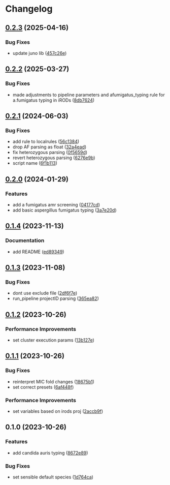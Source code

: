 # Changelog

## [0.2.3](https://github.com/RIVM-bioinformatics/apollo-variant-typing/compare/v0.2.2...v0.2.3) (2025-04-16)


### Bug Fixes

* update juno lib ([457c26e](https://github.com/RIVM-bioinformatics/apollo-variant-typing/commit/457c26e49e44a29d799e2cc4c91b6518d05c4e07))

## [0.2.2](https://github.com/RIVM-bioinformatics/apollo-variant-typing/compare/v0.2.1...v0.2.2) (2025-03-27)


### Bug Fixes

* made adjustments to pipeline parameters and afumigatus_typing rule for a.fumigatus typing in iRODs ([8db7624](https://github.com/RIVM-bioinformatics/apollo-variant-typing/commit/8db7624e3123cb3c796386bbad4503772367f449))

## [0.2.1](https://github.com/RIVM-bioinformatics/apollo-variant-typing/compare/v0.2.0...v0.2.1) (2024-06-03)


### Bug Fixes

* add rule to localrules ([56c1384](https://github.com/RIVM-bioinformatics/apollo-variant-typing/commit/56c13840da71a7fce7fc7c6b624c7ab36612e6f1))
* drop AF parsing as float ([32a4ead](https://github.com/RIVM-bioinformatics/apollo-variant-typing/commit/32a4ead04384c7838efca382577b4647513c3443))
* fix heterozygous parsing ([0f5659d](https://github.com/RIVM-bioinformatics/apollo-variant-typing/commit/0f5659d02480e593cbbd1db648b102f6096ac878))
* revert heterozygous parsing ([6276e9b](https://github.com/RIVM-bioinformatics/apollo-variant-typing/commit/6276e9b9dc88224029c1eb065d228a93615d5dd0))
* script name ([6f1b113](https://github.com/RIVM-bioinformatics/apollo-variant-typing/commit/6f1b113f9c1af6b6904f0272597af9857fb2b89e))

## [0.2.0](https://github.com/RIVM-bioinformatics/apollo-variant-typing/compare/v0.1.4...v0.2.0) (2024-01-29)


### Features

* add a fumigatus amr screening ([04177cd](https://github.com/RIVM-bioinformatics/apollo-variant-typing/commit/04177cd1bfbbfb3ff748a72eec0546d8641678b0))
* add basic aspergillus fumigatus typing ([3a7e20d](https://github.com/RIVM-bioinformatics/apollo-variant-typing/commit/3a7e20df1b6a997ed281cecf2e07982d7439ea75))

## [0.1.4](https://github.com/RIVM-bioinformatics/apollo-variant-typing/compare/v0.1.3...v0.1.4) (2023-11-13)


### Documentation

* add README ([ed89349](https://github.com/RIVM-bioinformatics/apollo-variant-typing/commit/ed8934937a6aaf70929275ce490e400d7f06f43f))

## [0.1.3](https://github.com/RIVM-bioinformatics/apollo-variant-typing/compare/v0.1.2...v0.1.3) (2023-11-08)


### Bug Fixes

* dont use exclude file ([2df6f7e](https://github.com/RIVM-bioinformatics/apollo-variant-typing/commit/2df6f7e6012630269a97cb0179f8a16ecd644725))
* run_pipeline projectID parsing ([365ea82](https://github.com/RIVM-bioinformatics/apollo-variant-typing/commit/365ea82f92224f735345d318d69cb12734f4fdb7))

## [0.1.2](https://github.com/RIVM-bioinformatics/apollo-variant-typing/compare/v0.1.1...v0.1.2) (2023-10-26)


### Performance Improvements

* set cluster execution params ([13b127e](https://github.com/RIVM-bioinformatics/apollo-variant-typing/commit/13b127ee5f81480e31a6dc28d55b1ce7f4d74cf6))

## [0.1.1](https://github.com/RIVM-bioinformatics/apollo-variant-typing/compare/v0.1.0...v0.1.1) (2023-10-26)


### Bug Fixes

* reinterpret MIC fold changes ([18675b1](https://github.com/RIVM-bioinformatics/apollo-variant-typing/commit/18675b16f8f5e3b6511708181280b6958fe8647d))
* set correct presets ([6af448f](https://github.com/RIVM-bioinformatics/apollo-variant-typing/commit/6af448fa5b9e11dc3e293841a960868f1a847c49))


### Performance Improvements

* set variables based on irods proj ([2accb9f](https://github.com/RIVM-bioinformatics/apollo-variant-typing/commit/2accb9fa968fd3970a6edb1851f33d698f44ff4c))

## 0.1.0 (2023-10-26)


### Features

* add candida auris typing ([8672e89](https://github.com/RIVM-bioinformatics/apollo-variant-typing/commit/8672e8953de965503f690cd8ba6acaf16bbfe156))


### Bug Fixes

* set sensible default species ([1d764ca](https://github.com/RIVM-bioinformatics/apollo-variant-typing/commit/1d764caf56de881e4e560d38bc7946c1685f76d2))
